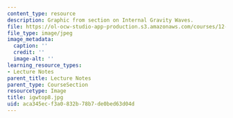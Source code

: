 ```yaml
---
content_type: resource
description: Graphic from section on Internal Gravity Waves.
file: https://ol-ocw-studio-app-production.s3.amazonaws.com/courses/12-802-wave-motions-in-the-ocean-and-atmosphere-spring-2004/aca345ecf3a0832b78b7de0bed63d04d_igwtop8.jpg
file_type: image/jpeg
image_metadata:
  caption: ''
  credit: ''
  image-alt: ''
learning_resource_types:
- Lecture Notes
parent_title: Lecture Notes
parent_type: CourseSection
resourcetype: Image
title: igwtop8.jpg
uid: aca345ec-f3a0-832b-78b7-de0bed63d04d
---
```

